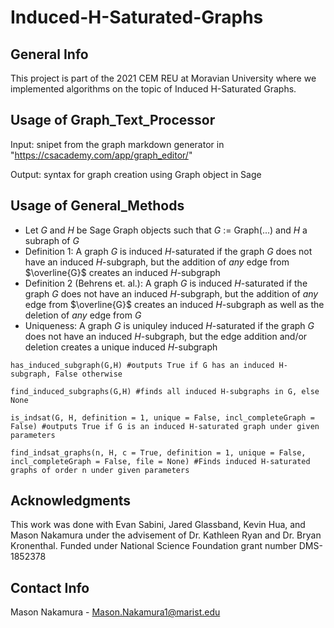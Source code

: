 # Induced-H-Saturated-Graphs

## General Info

This project is part of the 2021 CEM REU at Moravian University where we implemented algorithms on the topic of Induced H-Saturated Graphs.

## Usage of Graph_Text_Processor
Input: snipet from the graph markdown generator in "https://csacademy.com/app/graph_editor/"

Output: syntax for graph creation using Graph object in Sage

## Usage of General_Methods
* Let $G$ and $H$ be Sage Graph objects such that $G$ := Graph(...) and $H$ a subraph of $G$
* Definition 1: A graph $G$ is induced $H$-saturated if the graph $G$ does not have an induced $H$-subgraph, but the addition of _any_ edge from $\overline{G}$ creates an induced $H$-subgraph
* Definition 2 (Behrens et. al.): A graph $G$ is induced $H$-saturated if the graph $G$ does not have an induced $H$-subgraph, but the addition of _any_ edge from $\overline{G}$ creates an induced $H$-subgraph as well as the deletion of _any_ edge from $G$
* Uniqueness:  A graph $G$ is uniquley induced $H$-saturated if the graph $G$ does not have an induced $H$-subgraph, but the edge addition and/or deletion creates a unique induced $H$-subgraph
```
has_induced_subgraph(G,H) #outputs True if G has an induced H-subgraph, False otherwise

find_induced_subgraphs(G,H) #finds all induced H-subgraphs in G, else None

is_indsat(G, H, definition = 1, unique = False, incl_completeGraph = False) #outputs True if G is an induced H-saturated graph under given parameters

find_indsat_graphs(n, H, c = True, definition = 1, unique = False, incl_completeGraph = False, file = None) #Finds induced H-saturated graphs of order n under given parameters
```

## Acknowledgments
This work was done with Evan Sabini, Jared Glassband, Kevin Hua, and Mason Nakamura under the advisement of Dr. Kathleen Ryan and Dr. Bryan Kronenthal.
Funded under National Science Foundation grant number DMS-1852378

## Contact Info
Mason Nakamura - Mason.Nakamura1@marist.edu
